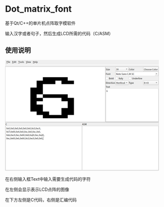 # Dot_matrix_font

基于Qt/C++的单片机点阵取字模软件

输入汉字或者句子，然后生成LCD所需的代码（C/ASM）

## 使用说明

![avater](./img/widget.png)

在右侧输入框Text中输入需要生成代码的字符

在左侧会显示表示LCD点阵的图像

在下方左侧是C代码，右侧是汇编代码
